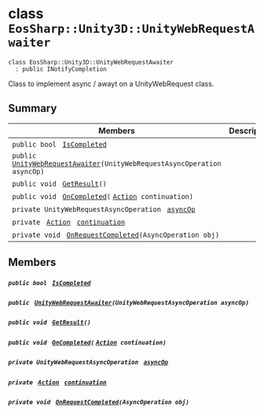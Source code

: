 # class `EosSharp::Unity3D::UnityWebRequestAwaiter` 

```
class EosSharp::Unity3D::UnityWebRequestAwaiter
  : public INotifyCompletion
```

Class to implement async / awayt on a UnityWebRequest class.

## Summary

 Members                                | Descriptions                                
----------------------------------------|---------------------------------------------
`public bool ` [`IsCompleted`](#class_eos_sharp_1_1_unity3_d_1_1_unity_web_request_awaiter_1a56e67c316e46f622ba314b13c1a2a517) | 
`public ` [`UnityWebRequestAwaiter`](#class_eos_sharp_1_1_unity3_d_1_1_unity_web_request_awaiter_1aea5262d36a3bb836c3c85ab350aa48e2)`(UnityWebRequestAsyncOperation asyncOp)` | 
`public void ` [`GetResult`](#class_eos_sharp_1_1_unity3_d_1_1_unity_web_request_awaiter_1a46d168bac1ba28e57f8714d3ec38ea99)`()` | 
`public void ` [`OnCompleted`](#class_eos_sharp_1_1_unity3_d_1_1_unity_web_request_awaiter_1a9f75613527d1af50f55c6b0b1aa77e72)`(` [`Action`](#_abi_serialization_provider_8cs_1a24e91c56095a0673d92c6eac6e069a3c)` continuation)` | 
`private UnityWebRequestAsyncOperation ` [`asyncOp`](#class_eos_sharp_1_1_unity3_d_1_1_unity_web_request_awaiter_1a92e647278ab86a297da12eb56e7e3af4) | 
`private ` [`Action`](#_abi_serialization_provider_8cs_1a24e91c56095a0673d92c6eac6e069a3c)` ` [`continuation`](#class_eos_sharp_1_1_unity3_d_1_1_unity_web_request_awaiter_1aedc240dbeb849431f0c2f4424d9cd580) | 
`private void ` [`OnRequestCompleted`](#class_eos_sharp_1_1_unity3_d_1_1_unity_web_request_awaiter_1aced908de16a964914a723a1a3466cc75)`(AsyncOperation obj)` | 

## Members

##### `public bool ` [`IsCompleted`](#class_eos_sharp_1_1_unity3_d_1_1_unity_web_request_awaiter_1a56e67c316e46f622ba314b13c1a2a517) 

##### `public ` [`UnityWebRequestAwaiter`](#class_eos_sharp_1_1_unity3_d_1_1_unity_web_request_awaiter_1aea5262d36a3bb836c3c85ab350aa48e2)`(UnityWebRequestAsyncOperation asyncOp)` 

##### `public void ` [`GetResult`](#class_eos_sharp_1_1_unity3_d_1_1_unity_web_request_awaiter_1a46d168bac1ba28e57f8714d3ec38ea99)`()` 

##### `public void ` [`OnCompleted`](#class_eos_sharp_1_1_unity3_d_1_1_unity_web_request_awaiter_1a9f75613527d1af50f55c6b0b1aa77e72)`(` [`Action`](#_abi_serialization_provider_8cs_1a24e91c56095a0673d92c6eac6e069a3c)` continuation)` 

##### `private UnityWebRequestAsyncOperation ` [`asyncOp`](#class_eos_sharp_1_1_unity3_d_1_1_unity_web_request_awaiter_1a92e647278ab86a297da12eb56e7e3af4) 

##### `private ` [`Action`](#_abi_serialization_provider_8cs_1a24e91c56095a0673d92c6eac6e069a3c)` ` [`continuation`](#class_eos_sharp_1_1_unity3_d_1_1_unity_web_request_awaiter_1aedc240dbeb849431f0c2f4424d9cd580) 

##### `private void ` [`OnRequestCompleted`](#class_eos_sharp_1_1_unity3_d_1_1_unity_web_request_awaiter_1aced908de16a964914a723a1a3466cc75)`(AsyncOperation obj)` 

